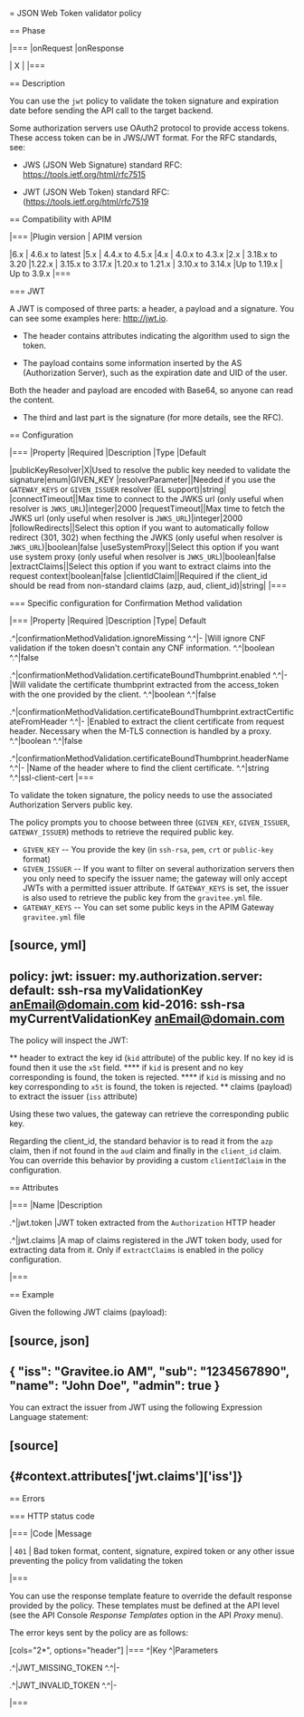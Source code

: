 = JSON Web Token validator policy

== Phase

|===
|onRequest |onResponse

| X
|
|===

== Description

You can use the `jwt` policy to validate the token signature and expiration date before sending the API call to the target backend.

Some authorization servers use OAuth2 protocol to provide access tokens. These access token can be in JWS/JWT format. For the RFC standards, see:

- JWS (JSON Web Signature) standard RFC: https://tools.ietf.org/html/rfc7515

- JWT (JSON Web Token) standard RFC: (https://tools.ietf.org/html/rfc7519


== Compatibility with APIM

|===
|Plugin version | APIM version

|6.x                 | 4.6.x to latest
|5.x                 | 4.4.x to 4.5.x
|4.x                 | 4.0.x to 4.3.x
|2.x                 | 3.18.x to 3.20
|1.22.x              | 3.15.x to 3.17.x
|1.20.x to 1.21.x    | 3.10.x to 3.14.x
|Up to 1.19.x        | Up to 3.9.x
|===

=== JWT

A JWT is composed of three parts: a header, a payload and a signature.
You can see some examples here: http://jwt.io.

- The header contains attributes indicating the algorithm used to sign the token.

- The payload contains some information inserted by the AS (Authorization Server), such as the expiration date and UID of the user.

Both the header and payload are encoded with Base64, so anyone can read the content.

- The third and last part is the signature (for more details, see the RFC).

== Configuration

|===
|Property |Required |Description |Type |Default

|publicKeyResolver|X|Used to resolve the public key needed to validate the signature|enum|GIVEN_KEY
|resolverParameter||Needed if you use the `GATEWAY_KEYS` or `GIVEN_ISSUER` resolver (EL support)|string|
|connectTimeout||Max time to connect to the JWKS url (only useful when resolver is `JWKS_URL`)|integer|2000
|requestTimeout||Max time to fetch the JWKS url (only useful when resolver is `JWKS_URL`)|integer|2000
|followRedirects||Select this option if you want to automatically follow redirect (301, 302) when fecthing the JWKS (only useful when resolver is `JWKS_URL`)|boolean|false
|useSystemProxy||Select this option if you want use system proxy (only useful when resolver is `JWKS_URL`)|boolean|false
|extractClaims||Select this option if you want to extract claims into the request context|boolean|false
|clientIdClaim||Required if the client_id should be read from non-standard claims (azp, aud, client_id)|string|
|===


=== Specific configuration for Confirmation Method validation

|===
|Property |Required |Description |Type| Default

.^|confirmationMethodValidation.ignoreMissing
^.^|-
|Will ignore CNF validation if the token doesn't contain any CNF information.
^.^|boolean
^.^|false

.^|confirmationMethodValidation.certificateBoundThumbprint.enabled
^.^|-
|Will validate the certificate thumbprint extracted from the access_token with the one provided by the client.
^.^|boolean
^.^|false

.^|confirmationMethodValidation.certificateBoundThumbprint.extractCertificateFromHeader
^.^|-
|Enabled to extract the client certificate from request header. Necessary when the M-TLS connection is handled by a proxy.
^.^|boolean
^.^|false

.^|confirmationMethodValidation.certificateBoundThumbprint.headerName
^.^|-
|Name of the header where to find the client certificate.
^.^|string
^.^|ssl-client-cert
|===

To validate the token signature, the policy needs to use the associated Authorization Servers public key.

The policy prompts you to choose between three (`GIVEN_KEY`, `GIVEN_ISSUER`, `GATEWAY_ISSUER`) methods to retrieve the required public key.

 - `GIVEN_KEY` -- You provide the key (in `ssh-rsa`, `pem`, `crt` or `public-key` format)
 - `GIVEN_ISSUER` -- If you want to filter on several authorization servers then you only need to specify the issuer name; the gateway will only accept JWTs with a permitted issuer attribute. If `GATEWAY_KEYS` is set, the issuer is also used to retrieve the public key from the `gravitee.yml` file.
 - `GATEWAY_KEYS` -- You can set some public keys in the APIM Gateway `gravitee.yml` file

[source, yml]
----
policy:
  jwt:
    issuer:
      my.authorization.server:
        default: ssh-rsa myValidationKey anEmail@domain.com
        kid-2016: ssh-rsa myCurrentValidationKey anEmail@domain.com
----

The policy will inspect the JWT:

** header to extract the key id (`kid` attribute) of the public key. If no key id is found then it use the `x5t` field.
**** if `kid` is present and no key corresponding is found, the token is rejected.
**** if `kid` is missing and no key corresponding to `x5t` is found, the token is rejected.
** claims (payload) to extract the issuer (`iss` attribute)

Using these two values, the gateway can retrieve the corresponding public key.

Regarding the client_id, the standard behavior is to read it from the `azp` claim, then if not found in the `aud` claim and finally in the `client_id` claim.
You can override this behavior by providing a custom `clientIdClaim` in the configuration.

== Attributes

|===
|Name |Description

.^|jwt.token
|JWT token extracted from the ```Authorization``` HTTP header

.^|jwt.claims
|A map of claims registered in the JWT token body, used for extracting data from it. Only if `extractClaims` is enabled in the policy configuration.

|===


== Example

Given the following JWT claims (payload):

[source, json]
----
{
  "iss": "Gravitee.io AM",
  "sub": "1234567890",
  "name": "John Doe",
  "admin": true
}
----

You can extract the issuer from JWT using the following Expression Language statement:

[source]
----
{#context.attributes['jwt.claims']['iss']}
----

== Errors

=== HTTP status code

|===
|Code |Message

| ```401```
| Bad token format, content, signature, expired token or any other issue preventing the policy from validating the token

|===

You can use the response template feature to override the default response provided by the policy. These templates must be defined at the API level (see the API Console *Response Templates*
option in the API *Proxy* menu).

The error keys sent by the policy are as follows:

[cols="2*", options="header"]
|===
^|Key
^|Parameters

.^|JWT_MISSING_TOKEN
^.^|-

.^|JWT_INVALID_TOKEN
^.^|-

|===
